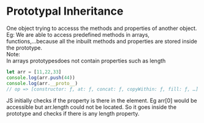 # Prototypal Inheritance
One object trying to accesss the methods and properties of another object.  
Eg: We are able to access predefined methods in arrays, functions,...because all the inbuilt methods and properties are stored inside the prototype.  
Note:  
In arrays prototypesdoes not contain properties such as length
```js
let arr = [11,22,33]
console.log(arr.push(44))
console.log(arr.__proto__)
// op => [constructor: ƒ, at: ƒ, concat: ƒ, copyWithin: ƒ, fill: ƒ, …]
```

JS initially checks if the property is there in the element. Eg arr[0] would be accessible but arr.length could not be located. So it goes inside the prototype and checks if there is any length property.

